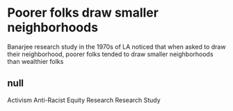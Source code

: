 # Poorer folks draw smaller neighborhoods

Banarjee research study in the 1970s of LA noticed that when asked to draw their neighborhood, poorer folks tended to draw smaller neighborhoods than wealthier folks&#9;

## null

Activism
Anti-Racist
Equity
Research
Research Study


